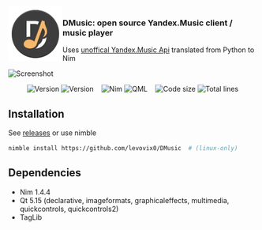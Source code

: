 <img alt="DMusic" align="left" width="110" src="https://github.com/levovix0/DMusic/blob/master/resources/app-papirus.svg">
<p>
  <h3>DMusic: open source Yandex.Music client / music player</h3>
  Uses <a href="https://github.com/MarshalX/yandex-music-api">unoffical Yandex.Music Api</a> translated from Python to Nim
</p>

![Screenshot](https://ia.wampi.ru/2021/09/23/85.png)  
<p align="center">
  <img alt="Version" src="https://img.shields.io/badge/Version-0.3-x.svg?style=flat-square&logoColor=white&color=blue">
  <img alt="Version" src="https://img.shields.io/badge/Stable-0.2-x.svg?style=flat-square&logoColor=white&color=blue">
  &nbsp;&nbsp;
  <img alt="Nim" src="https://img.shields.io/badge/Nim-Nim.svg?style=flat-square&logo=nim&logoColor=white&color=cb9e50">
  <img alt="QML" src="https://img.shields.io/badge/QML-QML.svg?style=flat-square&logo=qt&logoColor=white&color=3db069">
  &nbsp;&nbsp;
  <img alt="Code size" src="https://img.shields.io/github/languages/code-size/levovix0/DMusic?style=flat-square">
  <img alt="Total lines" src="https://img.shields.io/tokei/lines/github/levovix0/DMusic?color=purple&style=flat-square">
</p>

## Installation
See [releases](https://github.com/levovix0/DMusic/releases) or use nimble
```sh
nimble install https://github.com/levovix0/DMusic  # (linux-only)
```

## Dependencies
* Nim 1.4.4
* Qt 5.15 (declarative, imageformats, graphicaleffects, multimedia, quickcontrols, quickcontrols2)
* TagLib
